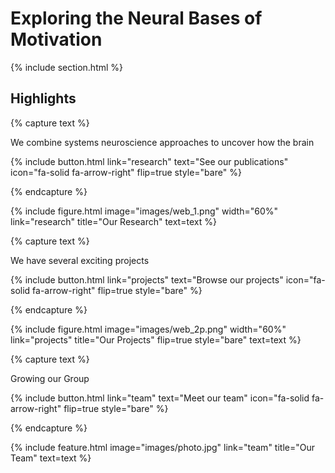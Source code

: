 ---
---

# Exploring the Neural Bases of Motivation 



{% include section.html %}

## Highlights

{% capture text %}

We combine systems neuroscience approaches to uncover how the brain 

{%
  include button.html
  link="research"
  text="See our publications"
  icon="fa-solid fa-arrow-right"
  flip=true
  style="bare"
%}

{% endcapture %}

{%
  include figure.html
  image="images/web_1.png"
  width="60%"
  link="research"
  title="Our Research"
  text=text
%}

{% capture text %}

We have several exciting projects 

{%
  include button.html
  link="projects"
  text="Browse our projects"
  icon="fa-solid fa-arrow-right"
  flip=true
  style="bare"
%}

{% endcapture %}

{%
  include figure.html
  image="images/web_2p.png"
  width="60%"
  link="projects"
  title="Our Projects"
  flip=true
  style="bare"
  text=text
%}

{% capture text %}

Growing our Group

{%
  include button.html
  link="team"
  text="Meet our team"
  icon="fa-solid fa-arrow-right"
  flip=true
  style="bare"
%}

{% endcapture %}

{%
  include feature.html
  image="images/photo.jpg"
  link="team"
  title="Our Team"
  text=text
%}
